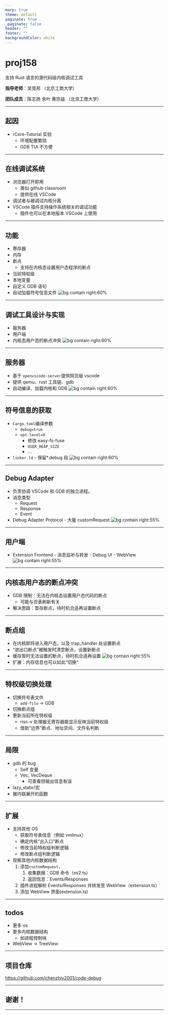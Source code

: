 ```yaml
---
marp: true
theme: default
paginate: true
_paginate: false
header: ""
footer: ""
backgroundColor: white
---
```


# proj158

支持 Rust 语言的源代码级内核调试工具

**指导老师**：吴竞邦 （北京工商大学）

**团队成员**：陈志扬 余叶 黄宗益 （北京工商大学）

---

## 起因

- rCore-Tutorial 实验
  - 环境配置繁琐
  - GDB TUI 不方便

---

## 在线调试系统

- 浏览器打开即用
  - 类似 github classroom
  - 提供在线 VSCode
- 调试者与被调试内核分离
- VSCode 插件支持操作系统相关的调试功能
  - 插件也可以在本地版本 VSCode 上使用

---

## 功能

- 寄存器
- 内存
- 断点
  - 支持在内核态设置用户态程序的断点
- 当前特权级
- 本地变量
- 自定义 GDB 语句
- 自动加载符号信息文件 ![bg contain right:60%](./imgs/coredebugger-screenshot-bootstrap-mid.png)

---

## 调试工具设计与实现

- 服务器
- 用户端
- 内核态用户态的断点冲突 ![bg contain right:60%](./imgs/arch-august.png)

---

## 服务器

- 基于 `openvscode-server`提供网页版 vscode
- 提供 qemu、rust 工具链、gdb
- 自动编译、加载内核和 GDB ![bg contain right:60%](./imgs/arch-august.png)

---

## 符号信息的获取

- `Cargo.toml`编译参数
  - `debug=true`
  - `opt-level=0`
    - 修改 easy-fs-fuse
    - `USER_HEAP_SIZE`
    - ...
- `linker.ld` - 保留\*.debug 段 ![bg contain right:60%](./imgs/arch-august.png)

---

## Debug Adapter

- 负责协调 VSCode 和 GDB 的独立进程。
- 消息类型
  - Request
  - Response
  - Event
- Debug Adapter Protocol - 大量 customRequest ![bg contain right:55%](./imgs/debug-arch1.png)

---

## 用户端

- Extension Frontend - 消息监听与转发 - Debug UI - WebView
  ![bg contain right:55%](./imgs/debug-arch1.png)

---

## 内核态用户态的断点冲突

- GDB 限制：无法在内核态设置用户态代码的断点
  - 可能与页表刷新有关
- 解决思路：暂存断点，待时机合适再设置断点

---

## 断点组

- 在内核即将进入用户态，以及 trap_handler 处设置断点
- “进出口断点”被触发时清空断点，设置新断点
- 缓存暂时无法设置的断点，待时机合适再设置 ![bg contain right:55%](./imgs/brk.png)
- 扩展：内存信息也可以如此“切换“

---

## 特权级切换处理

- 切换符号表文件
  - `add-file` -> GDB
- 切换断点组
- 更新当前所在特权级
  - risc-v 处理器无寄存器能显示反映当前特权级
  - 借助“边界”断点、地址空间、文件名判断

---

## 局限

- gdb 的 bug
  - Self 变量
  - Vec, VecDeque
    - 可查看但输出信息有误
- lazy_static!宏
- 被内联展开的函数

---

## 扩展

- 支持其他 OS
  - 获取符号表信息（例如 vmlinux）
  - 确定内核“出入口”断点
  - 修改当前特权级判断逻辑
  - 修改断点组判断逻辑
- 观察其他内核数据结构
  1. 添加`customRequest`，
     1. 收集数据：GDB 命令（mi2.ts）
     1. 返回信息：Events/Responses
  1. 插件进程解析 Events/Responses 并转发至 WebView（extension.ts）
  1. 添加 WebView 界面(extension.ts)

---

## todos

- 更多 os
- 更多内核数据结构
  - 如进程控制块
- WebView -> TreeView

---

## 项目仓库

https://github.com/chenzhiy2001/code-debug

---

## 谢谢！

---
